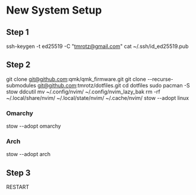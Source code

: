 # New System Setup

## Step 1
ssh-keygen -t ed25519 -C "tmrotz@gmail.com"
cat ~/.ssh/id_ed25519.pub

## Step 2
git clone git@github.com:qmk/qmk_firmware.git
git clone --recurse-submodules git@github.com:tmrotz/dotfiles.git
cd dotfiles
sudo pacman -S stow ddcutil
mv ~/.config/nvim/ ~/.config/nvim_lazy_bak
rm -rf ~/.local/share/nvim/ ~/.local/state/nvim/ ~/.cache/nvim/
stow --adopt linux

### Omarchy
stow --adopt omarchy

### Arch
stow --adopt arch

## Step 3
RESTART
